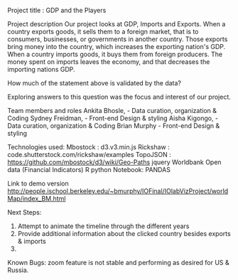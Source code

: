 Project title : GDP and the Players

Project description
Our project looks at GDP, Imports and Exports. When a country exports goods, it sells them to a foreign market, that is to consumers, businesses, or governments in another country. Those exports bring money into the country, which increases the exporting nation's GDP. When a country imports goods, it buys them from foreign producers. The money spent on imports leaves the economy, and that decreases the importing nations GDP. 

How much of the statement above is validated by the data? 

Exploring answers to this question was the focus and interest of our project. 

Team members and roles
Ankita Bhosle, - Data curation, organization & Coding
Sydney Freidman, - Front-end Design & styling
Aisha Kigongo, - Data curation, organization & Coding
Brian Murphy - Front-end Design & styling
 
Technologies used:
Mbostock : d3.v3.min.js
Rickshaw : code.shutterstock.com/rickshaw/examples
TopoJSON : https://github.com/mbostock/d3/wiki/Geo-Paths
jquery
Worldbank Open data (Financial Indicators)
R
python Notebook: PANDAS

Link to demo version
http://people.ischool.berkeley.edu/~bmurphy/IOFinal/IOlabVizProject/worldMap/index_BM.html

Next Steps:
 1. Attempt to animate the timeline through the different years
 2. Provide additional information about the clicked country besides exports & imports
 3. 
 
Known Bugs:
zoom feature is not stable and performing as desired for US & Russia. 
 
